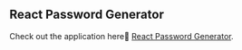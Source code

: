 
## React Password Generator

Check out the application here🤘 [React Password Generator](https://sahanilxm-password-genrator.netlify.app/).



